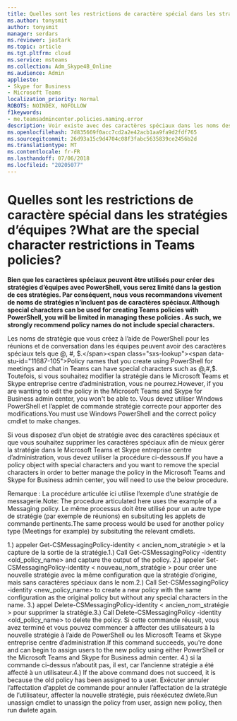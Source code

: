 ```yaml
---
title: Quelles sont les restrictions de caractère spécial dans les stratégies d’équipes ?
ms.author: tonysmit
author: tonysmit
manager: serdars
ms.reviewer: jastark
ms.topic: article
ms.tgt.pltfrm: cloud
ms.service: msteams
ms.collection: Adm_Skype4B_Online
ms.audience: Admin
appliesto:
- Skype for Business
- Microsoft Teams
localization_priority: Normal
ROBOTS: NOINDEX, NOFOLLOW
f1keywords:
- me.teamsadmincenter.policies.naming.error
description: Voir existe avec des caractères spéciaux dans les noms des stratégies et ce que vous pouvez faire pour résoudre des problèmes.
ms.openlocfilehash: 7d835669f0acc7cd2a2e42acb1aa9fa9d2fdf765
ms.sourcegitcommit: 26d93a15c9d4704c08f3fabc5635839ce2456b2d
ms.translationtype: MT
ms.contentlocale: fr-FR
ms.lasthandoff: 07/06/2018
ms.locfileid: "20205077"
---
```

# <a name="what-are-the-special-character-restrictions-in-teams-policies"></a><span data-ttu-id="11687-103">Quelles sont les restrictions de caractère spécial dans les stratégies d’équipes ?</span><span class="sxs-lookup"><span data-stu-id="11687-103">What are the special character restrictions in Teams policies?</span></span>

<span data-ttu-id="11687-104">**Bien que les caractères spéciaux peuvent être utilisés pour créer des stratégies d’équipes avec PowerShell, vous serez limité dans la gestion de ces stratégies.  Par conséquent, nous vous recommandons vivement de noms de stratégies n’incluent pas de caractères spéciaux.**</span><span class="sxs-lookup"><span data-stu-id="11687-104">**Although special characters can be used for creating Teams policies with PowerShell, you will be limited in managing these policies .  As such, we strongly recommend policy names do not include special characters.**</span></span>

<span data-ttu-id="11687-105">Les noms de stratégie que vous créez à l’aide de PowerShell pour les réunions et de conversation dans les équipes peuvent avoir des caractères spéciaux tels que @, #, $.</span><span class="sxs-lookup"><span data-stu-id="11687-105">Policy names that you create using PowerShell for meetings and chat in Teams can have special characters such as @,#,$.</span></span> <span data-ttu-id="11687-106">Toutefois, si vous souhaitez modifier la stratégie dans le Microsoft Teams et Skype entreprise centre d’administration, vous ne pourrez.</span><span class="sxs-lookup"><span data-stu-id="11687-106">However, if you are wanting to edit the policy in the Microsoft Teams and Skype for Business admin center, you won't be able to.</span></span> <span data-ttu-id="11687-107">Vous devez utiliser Windows PowerShell et l’applet de commande stratégie correcte pour apporter des modifications.</span><span class="sxs-lookup"><span data-stu-id="11687-107">You must use Windows PowerShell and the correct policy cmdlet to make changes.</span></span>

<span data-ttu-id="11687-108">Si vous disposez d’un objet de stratégie avec des caractères spéciaux et que vous souhaitez supprimer les caractères spéciaux afin de mieux gérer la stratégie dans le Microsoft Teams et Skype entreprise centre d’administration, vous devez utiliser la procédure ci-dessous.</span><span class="sxs-lookup"><span data-stu-id="11687-108">If you have a policy object with special characters and you want to remove the special characters in order to better manage the policy in the Microsoft Teams and Skype for Business admin center, you will need to use the below procedure.</span></span> 

<span data-ttu-id="11687-109">Remarque : La procédure articulée ici utilise l’exemple d’une stratégie de messagerie.</span><span class="sxs-lookup"><span data-stu-id="11687-109">Note: The procedure articulated here uses the example of a Messaging policy.</span></span>  <span data-ttu-id="11687-110">Le même processus doit être utilisé pour un autre type de stratégie (par exemple de réunions) en subsituting les applets de commande pertinents.</span><span class="sxs-lookup"><span data-stu-id="11687-110">The same process would be used for another policy type (Meetings for example) by subsituting the relevant cmdlets.</span></span> 

<span data-ttu-id="11687-111">1.) appeler Get-CSMessagingPolicy-identity < ancien_nom_stratégie > et la capture de la sortie de la stratégie.</span><span class="sxs-lookup"><span data-stu-id="11687-111">1.) Call Get-CSMessagingPolicy -identity <old_policy_name> and capture the output of the policy.</span></span>
<span data-ttu-id="11687-112">2.) appeler Set-CSMessagingPolicy-identity < nouveau_nom_stratégie > pour créer une nouvelle stratégie avec la même configuration que la stratégie d’origine, mais sans caractères spéciaux dans le nom.</span><span class="sxs-lookup"><span data-stu-id="11687-112">2.) Call Set-CSMessagingPolicy -identity <new_policy_name> to create a new policy with the same configuration as the original policy but without any special characters in the name.</span></span>
<span data-ttu-id="11687-113">3.) appel Delete-CSMessagingPolicy-identity < ancien_nom_stratégie > pour supprimer la stratégie.</span><span class="sxs-lookup"><span data-stu-id="11687-113">3.) Call Delete-CSMessagingPolicy -identity <old_policy_name> to delete the policy.</span></span>  <span data-ttu-id="11687-114">Si cette commande réussit, vous avez terminé et vous pouvez commencer à affecter des utilisateurs à la nouvelle stratégie à l’aide de PowerShell ou les Microsoft Teams et Skype entreprise centre d’administration.</span><span class="sxs-lookup"><span data-stu-id="11687-114">If this command succeeds, you're done and can begin to assign users to the new policy using either PowerShell or the Microsoft Teams and Skype for Business admin center.</span></span>
<span data-ttu-id="11687-115">4.) si la commande ci-dessus n’aboutit pas, il est, car l’ancienne stratégie a été affecté à un utilisateur.</span><span class="sxs-lookup"><span data-stu-id="11687-115">4.) If the above command does not succeed, it is because the old policy has been assigned to a user.</span></span>  <span data-ttu-id="11687-116">Exécuter annuler l’affectation d’applet de commande pour annuler l’affectation de la stratégie de l’utilisateur, affecter la nouvelle stratégie, puis réexécutez dwlete.</span><span class="sxs-lookup"><span data-stu-id="11687-116">Run unassign cmdlet to unassign the policy from user, assign new policy, then run dwlete again.</span></span>


